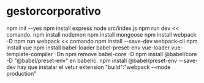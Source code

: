 # gestorcorporativo

npm init --yes
npm install express
node src/index.js
npm run dev << comando.
npm install nodemon
npm install mongoose
npm install webpack -D
npm run webpack << comando
npm install --save-dev webpack-cli
npm install vue
npm install babel-loader babel-preset-env vue-loader vue-template-compiler -Dn
npm remove babel-core -D
 npm install @babel/core -D﻿
"@babel/preset-env" en babelrc.
npm install @babel/preset-env --save-dev
hay que instalar el vetur extension
"build":"webpack --mode production"
